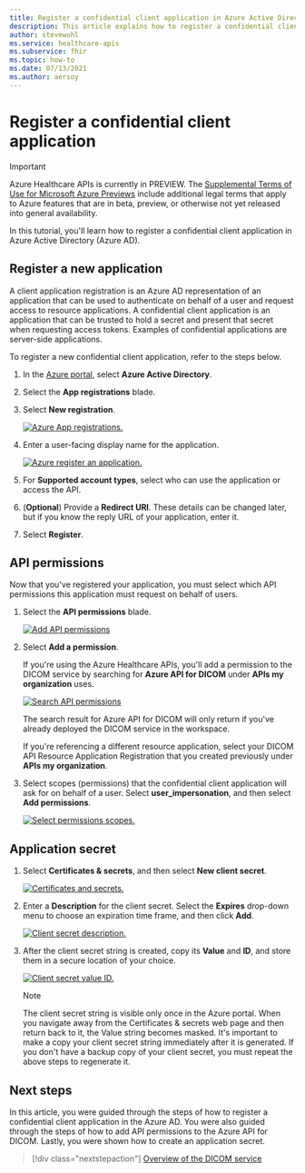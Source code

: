 ```yaml
---
title: Register a confidential client application in Azure Active Directory - Azure Healthcare APIs for DICOM
description: This article explains how to register a confidential client application in Azure Active Directory.
author: stevewohl
ms.service: healthcare-apis
ms.subservice: fhir
ms.topic: how-to
ms.date: 07/13/2021
ms.author: aersoy
---
```


# Register a confidential client application

> [!IMPORTANT]
> Azure Healthcare APIs is currently in PREVIEW. The [Supplemental Terms of Use for Microsoft Azure Previews](https://azure.microsoft.com/support/legal/preview-supplemental-terms/) include additional legal terms that apply to Azure features that are in beta, preview, or otherwise not yet released into general availability.

In this tutorial, you'll learn how to register a confidential client application in Azure Active Directory (Azure AD).

## Register a new application

A client application registration is an Azure AD representation of an application that can be used to authenticate on behalf of a user and request access to resource applications. A confidential client application is an application that can be trusted to hold a secret and present that secret when requesting access tokens. Examples of confidential applications are server-side applications.

To register a new confidential client application, refer to the steps below.

1. In the [Azure portal](https://portal.azure.com), select **Azure Active Directory**.
2. Select the **App registrations** blade.
3. Select **New registration**.

   [ ![Azure App registrations.](media/dicom-azure-app-registrations.png) ](media/dicom-azure-app-registrations.png#lightbox)

4. Enter a user-facing display name for the application.

   [ ![Azure register an application.](media/dicom-registration-application-name.png) ](media/dicom-registration-application-name.png#lightbox)

5. For **Supported account types**, select who can use the application or access the API.
6. (**Optional**) Provide a **Redirect URI**. These details can be changed later, but if you know the reply URL of your application, enter it.
7. Select **Register**.

## API permissions

Now that you've registered your application, you must select which API permissions this application must request on behalf of users.

1. Select the **API permissions** blade.

   [ ![Add API permissions](media/dicom-add-api-permissions.png) ](media/dicom-add-api-permissions.png#lightbox)

2. Select **Add a permission**.

   If you're using the Azure Healthcare APIs, you'll add a permission to the DICOM service by searching for **Azure API for DICOM** under **APIs my organization** uses. 

   [ ![Search API permissions](media/dicom-search-apis-permissions.png) ](media/dicom-search-apis-permissions.png#lightbox)

   The search result for Azure API for DICOM will only return if you've already deployed the DICOM service in the workspace.

   If you're referencing a different resource application, select your DICOM API Resource Application Registration that you created previously under **APIs my organization**.

3. Select scopes (permissions) that the confidential client application will ask for on behalf of a user. Select **user_impersonation**, and then select **Add permissions**.

   [ ![Select permissions scopes.](media/dicom-select-scopes.png) ](media/dicom-select-scopes.png#lightbox)

## Application secret

1. Select **Certificates & secrets**, and then select **New client secret**.

   [ ![Certificates and secrets.](media/dicom-new-client-secret.png) ](media/dicom-new-client-secret.png#lightbox)

2. Enter a **Description** for the client secret. Select the **Expires** drop-down menu to choose an expiration time frame, and then click **Add**.

   [ ![Client secret description.](media/dicom-client-secret-description.png) ](media/dicom-client-secret-description.png#lightbox)

3. After the client secret string is created, copy its **Value** and **ID**, and store them in a secure location of your choice.

   [ ![Client secret value ID.](media/dicom-client-secret-value-id.png) ](media/dicom-client-secret-value-id.png#lightbox)

   > [!NOTE]
   > The client secret string is visible only once in the Azure portal. When you navigate away from the Certificates & secrets web page and then return back to it, the Value string becomes masked. It's important to make a copy your client secret string immediately after it is generated. If you don't have a backup copy of your client secret, you must repeat the above steps to regenerate it.

## Next steps

In this article, you were guided through the steps of how to register a confidential client application in the Azure AD. You were also guided through the steps of how to add API permissions to the Azure API for DICOM. Lastly, you were shown how to create an application secret. 

>[!div class="nextstepaction"]
>[Overview of the DICOM service](dicom-services-overview.md)



